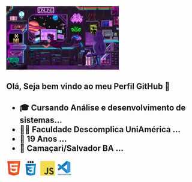 <body text-center>
<img src="banner.gif" width="300px">
<h2>Olá, Seja bem vindo ao meu Perfil GitHub 👋<h2>
  </body>


- 🎓 Cursando Análise e desenvolvimento de sistemas...
- 👨‍🎓 Faculdade Descomplica UniAmérica ...
- 👯 19 Anos ...
- 🔶 Camaçari/Salvador BA ...

<div>
<img src="https://raw.githubusercontent.com/devicons/devicon/1119b9f84c0290e0f0b38982099a2bd027a48bf1/icons/html5/html5-original.svg" height="40">
<img src="https://raw.githubusercontent.com/devicons/devicon/1119b9f84c0290e0f0b38982099a2bd027a48bf1/icons/css3/css3-original-wordmark.svg" height="40">
<img src="https://raw.githubusercontent.com/devicons/devicon/1119b9f84c0290e0f0b38982099a2bd027a48bf1/icons/javascript/javascript-original.svg" height="40">
<img src="https://raw.githubusercontent.com/devicons/devicon/1119b9f84c0290e0f0b38982099a2bd027a48bf1/icons/vscode/vscode-original-wordmark.svg"  height="40">
</div>
